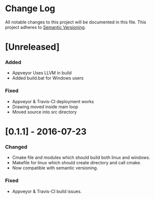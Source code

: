 # Change Log
All notable changes to this project will be documented in this file.
This project adheres to [Semantic Versioning](http://semver.org/).

# [Unreleased]

### Added
- Appveyor Uses LLVM in build
- Added build.bat for Windows users

### Fixed
- Appveyor & Travis-CI deployment works
- Drawing moved inside main loop
- Moved source into src directory

# [0.1.1] - 2016-07-23

### Changed
- Cmake file and modules which should build both linux and windows.
- Makefile for linux which should create directory and call cmake.
- Now compatible with semantic versioning.

### Fixed
- Appveyor & Travis-CI build issues.

<!---
# [0.0.0] - 2000-01-01

### Added
- new features.

### Changed
- changes in existing functionality.

### Deprecated
- once-stable features removed in upcoming releases.

### Removed 
- deprecated features removed in this release.

### Fixed
- any bug fixes.

### Security
- invite users to upgrade in case of vulnerabilities
-->
